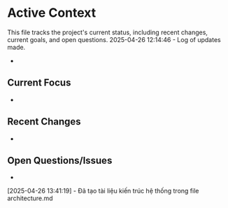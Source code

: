 # Active Context

This file tracks the project's current status, including recent changes, current goals, and open questions.
2025-04-26 12:14:46 - Log of updates made.

*

## Current Focus

*   

## Recent Changes

*   

## Open Questions/Issues

*
[2025-04-26 13:41:19] - Đã tạo tài liệu kiến trúc hệ thống trong file architecture.md